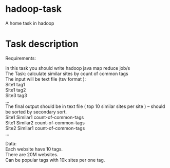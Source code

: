 # hadoop-task
A home task in hadoop

# Task description

Requirements:
 
in this task you should write hadoop java map reduce job/s  
The Task: calculate similar sites by count of common tags  
The input will be text file (tsv format ):  
Site1 tag1  
Site1 tag2  
Site3 tag3  
...  
The final output should be in text file ( top 10 similar sites per site ) – should be sorted by secondary sort.  
Site1 Similar1 count-of-common-tags  
Site1 Similar2 count-of-common-tags  
Site2 Similar1 count-of-common-tags  
…  
 
Data:  
Each website have 10 tags.  
There are 20M websites.  
Can be popular tags with 10k sites per one tag.  
